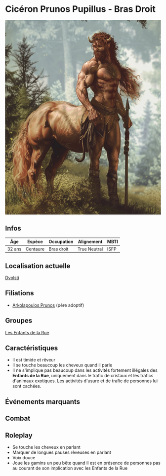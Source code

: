 # Cicéron Prunos Pupillus - Bras Droit
![Arkolapoulos Prunos](../../../_images/centaur_0.webp)

## Infos 
| Âge | Espèce | Occupation | Alignement | MBTI |
| --- | ------ | ---------- | ---------- | ---- |
| 32 ans | Centaure | Bras droit | True Neutral | ISFP |

## Localisation actuelle
[Dvolsti](../../VILLES/Dvolsti.md)

## Filiations
* [Arkolapoulos Prunos](./Arkolapoulos_Prunos.md) (père adoptif)

## Groupes 
[Les Enfants de la Rue](./_Organisation.md)

## Caractéristiques
* Il est timide et rêveur
* Il se touche beaucoup les cheveux quand il parle
* Il ne s'implique pas beaucoup dans les activités fortement illégales des **Enfants de la Rue**, uniquement dans le trafic de cristaux et les trafics d'animaux exotiques. Les activités d'usure et de trafic de personnes lui sont cachées.

## Événements marquants

## Combat

## Roleplay
* Se touche les cheveux en parlant
* Marquer de longues pauses rêveuses en parlant
* Voix douce
* Joue les gamins un peu bête quand il est en présence de personnes pas au courant de son implication avec les Enfants de la Rue